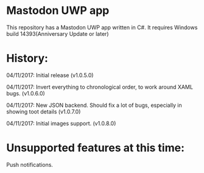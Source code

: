Mastodon UWP app
=====================================

This repository has a Mastodon UWP app written in C#.
It requires Windows build 14393(Anniversary Update or later)


History:
========

04/11/2017: Initial release (v1.0.5.0)

04/11/2017: Invert everything to chronological order, to work around XAML bugs. (v1.0.6.0)

04/11/2017: New JSON backend. Should fix a lot of bugs, especially in showing toot details (v1.0.7.0)

04/11/2017: Initial images support. (v1.0.8.0)

Unsupported features at this time:
==================================

Push notifications.
